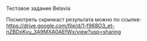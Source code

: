 Тестовое задание Belavia

Посмотреть скринкаст результата можно по ссылке:
https://drive.google.com/file/d/1-f968O3_et-nZBDxKvu_3A9MXA0AEfWx/view?usp=sharing
